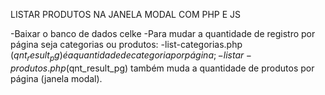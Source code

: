 LISTAR PRODUTOS NA JANELA MODAL COM PHP E JS

-Baixar o banco de dados celke
-Para mudar a quantidade de registro por página seja categorias ou produtos:
 -list-categorias.php ($qnt_result_pg) é a quantidade de categoria por página;
 -listar-produtos.php ($qnt_result_pg) também muda a quantidade de produtos por página (janela modal).
